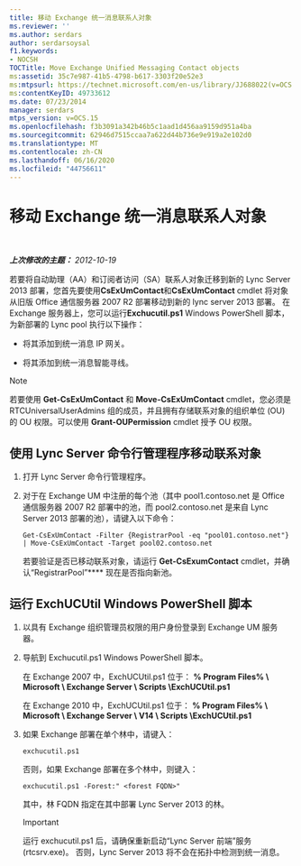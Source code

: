 ```yaml
---
title: 移动 Exchange 统一消息联系人对象
ms.reviewer: ''
ms.author: serdars
author: serdarsoysal
f1.keywords:
- NOCSH
TOCTitle: Move Exchange Unified Messaging Contact objects
ms:assetid: 35c7e987-41b5-4798-b617-3303f20e52e3
ms:mtpsurl: https://technet.microsoft.com/en-us/library/JJ688022(v=OCS.15)
ms:contentKeyID: 49733612
ms.date: 07/23/2014
manager: serdars
mtps_version: v=OCS.15
ms.openlocfilehash: f3b3091a342b46b5c1aad1d456aa9159d951a4ba
ms.sourcegitcommit: 62946d7515ccaa7a622d44b736e9e919a2e102d0
ms.translationtype: MT
ms.contentlocale: zh-CN
ms.lasthandoff: 06/16/2020
ms.locfileid: "44756611"
---
```

<div data-xmlns="http://www.w3.org/1999/xhtml">

<div class="topic" data-xmlns="http://www.w3.org/1999/xhtml" data-msxsl="urn:schemas-microsoft-com:xslt" data-cs="https://msdn.microsoft.com/">

<div data-asp="https://msdn2.microsoft.com/asp">

# <a name="move-exchange-unified-messaging-contact-objects"></a>移动 Exchange 统一消息联系人对象

</div>

<div id="mainSection">

<div id="mainBody">

<span> </span>

_**上次修改的主题：** 2012-10-19_

若要将自动助理（AA）和订阅者访问（SA）联系人对象迁移到新的 Lync Server 2013 部署，您首先要使用**CsExUmContact**和**CsExUmContact** cmdlet 将对象从旧版 Office 通信服务器 2007 R2 部署移动到新的 lync server 2013 部署。 在 Exchange 服务器上，您可以运行**Exchucutil.ps1** Windows PowerShell 脚本，为新部署的 Lync pool 执行以下操作：

  - 将其添加到统一消息 IP 网关。

  - 将其添加到统一消息智能寻线。

<div>


> [!NOTE]  
> 若要使用 <STRONG>Get-CsExUmContact</STRONG> 和 <STRONG>Move-CsExUmContact</STRONG> cmdlet，您必须是 RTCUniversalUserAdmins 组的成员，并且拥有存储联系对象的组织单位 (OU) 的 OU 权限。可以使用 <STRONG>Grant-OUPermission</STRONG> cmdlet 授予 OU 权限。



</div>

<div>

## <a name="to-move-contact-objects-by-using-the-lync-server-management-shell"></a>使用 Lync Server 命令行管理程序移动联系对象

1.  打开 Lync Server 命令行管理程序。

2.  对于在 Exchange UM 中注册的每个池（其中 pool1.contoso.net 是 Office 通信服务器 2007 R2 部署中的池，而 pool2.contoso.net 是来自 Lync Server 2013 部署的池），请键入以下命令：
    
        Get-CsExUmContact -Filter {RegistrarPool -eq "pool01.contoso.net"} | Move-CsExUmContact -Target pool02.contoso.net
    
    若要验证是否已移动联系对象，请运行 **Get-CsExumContact** cmdlet，并确认“RegistrarPool”**** 现在是否指向新池。

</div>

<div>

## <a name="to-run-the-exchucutil-windows-powershell-script"></a>运行 ExchUCUtil Windows PowerShell 脚本

1.  以具有 Exchange 组织管理员权限的用户身份登录到 Exchange UM 服务器。

2.  导航到 Exchucutil.ps1 Windows PowerShell 脚本。
    
    在 Exchange 2007 中，ExchUCUtil.ps1 位于： **% Program Files% \\ Microsoft \\ Exchange Server \\ Scripts \\ExchUCUtil.ps1**
    
    在 Exchange 2010 中，ExchUCUtil.ps1 位于： **% Program Files% \\ Microsoft \\ Exchange Server \\ V14 \\ Scripts \\ExchUCUtil.ps1**

3.  如果 Exchange 部署在单个林中，请键入：
    
        exchucutil.ps1
    
    否则，如果 Exchange 部署在多个林中，则键入：
    
        exchucutil.ps1 -Forest:" <forest FQDN>"
    
    其中，林 FQDN 指定在其中部署 Lync Server 2013 的林。
    
    <div>
    

    > [!IMPORTANT]  
    > 运行 exchucutil.ps1 后<EM></EM>，请确保重新启动“Lync Server 前端”<STRONG></STRONG>服务 (rtcsrv.exe)。 否则，Lync Server 2013 将不会在拓扑中检测到统一消息。

    
    </div>

</div>

</div>

<span> </span>

</div>

</div>

</div>

